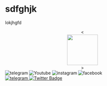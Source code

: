 # sdfghjk
lokjhgfd
<div id="header" align="center">
  <<div id="header" align="center">
  <img src="https://media.giphy.com/media/M9gbBd9nbDrOTu1Mqx/giphy.gif" width="100"/>
</div>>
</div>
<div id="badges">
    <img src="https://img.shields.io/badge/telegram-blue?logo=telegram&logoColor=white" alt="telegram"/>
  <img src="https://img.shields.io/badge/youtube-white?logo=youtube&logoColor=red" alt="Youtube "/>
  <img src="https://img.shields.io/badge/instagram-red?logo=instagram&logoColor=white" alt="instagram"/>
  <img src="https://img.shields.io/badge/facebook-white?logo=facebook&logoColor=blue" alt="facebook"/>
  
</div>
  <a href="https://t.me/doniyorov_javohir">
         <img src="https://img.shields.io/badge/telegram-blue?logo=telegram&logoColor=white" alt="telegram"/>
  </a>
  <a href="your-twitter-URL">
    <img src="https://img.shields.io/badge/Twitter-blue?style=for-the-badge&logo=twitter&logoColor=white" alt="Twitter Badge"/>
  </a>
</div>
